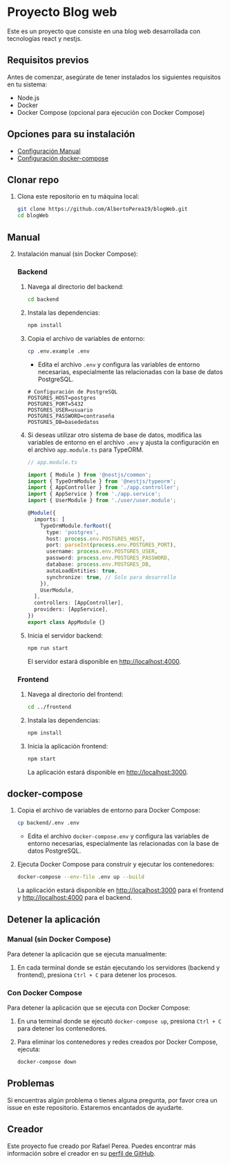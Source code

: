 # Proyecto Blog web

Este es un proyecto que consiste en una blog web desarrollada con tecnologías react y nestjs.

## Requisitos previos

Antes de comenzar, asegúrate de tener instalados los siguientes requisitos en tu sistema:

- Node.js 
- Docker
- Docker Compose (opcional para ejecución con Docker Compose)

## Opciones para su instalación
- [Configuración Manual](#Manual)
- [Configuración docker-compose](#docker-compose)


## Clonar repo

1. Clona este repositorio en tu máquina local:

   ```bash
   git clone https://github.com/AlbertoPerea19/blogWeb.git
   cd blogWeb
   ```

## Manual

2. Instalación manual (sin Docker Compose):

   ### Backend

   1. Navega al directorio del backend:

      ```bash
      cd backend
      ```

   2. Instala las dependencias:

      ```bash
      npm install
      ```

   3. Copia el archivo de variables de entorno:

      ```bash
      cp .env.example .env
      ```

      - Edita el archivo `.env` y configura las variables de entorno necesarias, especialmente las relacionadas con la base de datos PostgreSQL.

      ```plaintext
      # Configuración de PostgreSQL
      POSTGRES_HOST=postgres
      POSTGRES_PORT=5432
      POSTGRES_USER=usuario
      POSTGRES_PASSWORD=contraseña
      POSTGRES_DB=basededatos
      ```

   4. Si deseas utilizar otro sistema de base de datos, modifica las variables de entorno en el archivo `.env` y ajusta la configuración en el archivo `app.module.ts` para TypeORM.

      ```typescript
      // app.module.ts

      import { Module } from '@nestjs/common';
      import { TypeOrmModule } from '@nestjs/typeorm';
      import { AppController } from './app.controller';
      import { AppService } from './app.service';
      import { UserModule } from './user/user.module';

      @Module({
        imports: [
          TypeOrmModule.forRoot({
            type: 'postgres',
            host: process.env.POSTGRES_HOST,
            port: parseInt(process.env.POSTGRES_PORT),
            username: process.env.POSTGRES_USER,
            password: process.env.POSTGRES_PASSWORD,
            database: process.env.POSTGRES_DB,
            autoLoadEntities: true,
            synchronize: true, // Solo para desarrollo
          }),
          UserModule,
        ],
        controllers: [AppController],
        providers: [AppService],
      })
      export class AppModule {}
      ```

   5. Inicia el servidor backend:

      ```bash
      npm run start
      ```

      El servidor estará disponible en [http://localhost:4000](http://localhost:4000).

   ### Frontend

   1. Navega al directorio del frontend:

      ```bash
      cd ../frontend
      ```

   2. Instala las dependencias:

      ```bash
      npm install
      ```

   3. Inicia la aplicación frontend:

      ```bash
      npm start
      ```

      La aplicación estará disponible en [http://localhost:3000](http://localhost:3000).

## docker-compose

   1. Copia el archivo de variables de entorno para Docker Compose:

      ```bash
      cp backend/.env .env
      ```

      - Edita el archivo `docker-compose.env` y configura las variables de entorno necesarias, especialmente las relacionadas con la base de datos PostgreSQL.

   2. Ejecuta Docker Compose para construir y ejecutar los contenedores:

      ```bash
      docker-compose --env-file .env up --build
      ```

      La aplicación estará disponible en [http://localhost:3000](http://localhost:3000) para el frontend y [http://localhost:4000](http://localhost:4000) para el backend.

## Detener la aplicación

### Manual (sin Docker Compose)

Para detener la aplicación que se ejecuta manualmente:

1. En cada terminal donde se están ejecutando los servidores (backend y frontend), presiona `Ctrl + C` para detener los procesos.

### Con Docker Compose

Para detener la aplicación que se ejecuta con Docker Compose:

1. En una terminal donde se ejecutó `docker-compose up`, presiona `Ctrl + C` para detener los contenedores.

2. Para eliminar los contenedores y redes creados por Docker Compose, ejecuta:

   ```bash
   docker-compose down
   ```


## Problemas

Si encuentras algún problema o tienes alguna pregunta, por favor crea un issue en este repositorio. Estaremos encantados de ayudarte.

## Creador

Este proyecto fue creado por Rafael Perea. Puedes encontrar más información sobre el creador en su [perfil de GitHub](https://github.com/AlbertoPerea19).
